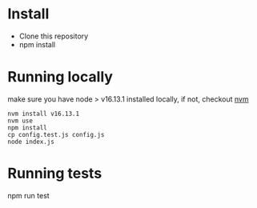 # Install

- Clone this repository
- npm install

# Running locally
make sure you have node > v16.13.1 installed locally, if not, checkout [nvm](https://github.com/nvm-sh/nvm)

```
nvm install v16.13.1
nvm use
npm install
cp config.test.js config.js
node index.js
```

# Running tests

npm run test
